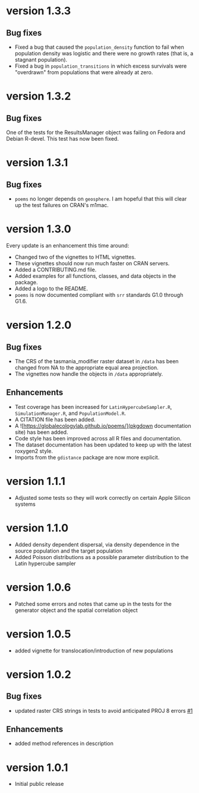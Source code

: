# version 1.3.3
## Bug fixes
- Fixed a bug that caused the `population_density` function to fail when population density was logistic and there were no growth rates (that is, a stagnant population).
- Fixed a bug in `population_transitions` in which excess survivals were "overdrawn" from populations that were already at zero.

# version 1.3.2

## Bug fixes
One of the tests for the ResultsManager object was failing on Fedora and Debian R-devel. This test has now been fixed.

# version 1.3.1

## Bug fixes
- `poems` no longer depends on `geosphere`. I am hopeful that this will clear up the test failures on CRAN's m1mac.

# version 1.3.0

Every update is an enhancement this time around:

- Changed two of the vignettes to HTML vignettes.
- These vignettes should now run much faster on CRAN servers.
- Added a CONTRIBUTING.md file.
- Added examples for all functions, classes, and data objects in the package.
- Added a logo to the README.
- `poems` is now documented compliant with `srr` standards G1.0 through G1.6.

# version 1.2.0

## Bug fixes
- The CRS of the tasmania_modifier raster dataset in `/data` has been changed from NA to the appropriate equal area projection.
- The vignettes now handle the objects in `/data` appropriately.

## Enhancements
- Test coverage has been increased for `LatinHypercubeSampler.R`, 
`SimulationManager.R`, and `PopulationModel.R`.
- A CITATION file has been added.
- A ![https://globalecologylab.github.io/poems/](pkgdown documentation site) has been added.
- Code style has been improved across all R files and documentation.
- The dataset documentation has been updated to keep up with the latest roxygen2 style.
- Imports from the `gdistance` package are now more explicit.


# version 1.1.1

- Adjusted some tests so they will work correctly on certain Apple Silicon systems

# version 1.1.0

- Added density dependent dispersal, via density dependence in the source population and the target population
- Added Poisson distributions as a possible parameter distribution to the Latin hypercube sampler

# version 1.0.6

- Patched some errors and notes that came up in the tests for the generator object and the spatial correlation object

# version 1.0.5

- added vignette for translocation/introduction of new populations

# version 1.0.2

## Bug fixes

- updated raster CRS strings in tests to avoid anticipated PROJ 8 errors
  [#1](https://github.com/GlobalEcologyLab/poems/issues/1)

## Enhancements

- added method references in description

# version 1.0.1

- Initial public release
